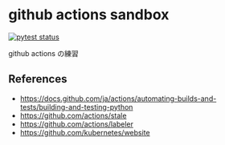 # github actions sandbox

[![pytest status](https://github.com/yuto-kimura-g/github-actions-sandbox/actions/workflows/pytest.yaml/badge.svg?branch=main)](https://github.com/yuto-kimura-g/github-actions-sandbox/actions/workflows/pytest.yaml)

github actions の練習

## References
- https://docs.github.com/ja/actions/automating-builds-and-tests/building-and-testing-python
- https://github.com/actions/stale
- https://github.com/actions/labeler
- https://github.com/kubernetes/website
